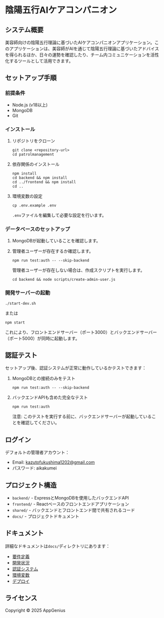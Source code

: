 # 陰陽五行AIケアコンパニオン

## システム概要

美容師向けの陰陽五行理論に基づいたAIケアコンパニオンアプリケーション。このアプリケーションは、美容師がAIを通じて陰陽五行理論に基づいたアドバイスを得られるほか、日々の運勢を確認したり、チーム内コミュニケーションを活性化するツールとして活用できます。

## セットアップ手順

### 前提条件

- Node.js (v18以上)
- MongoDB
- Git

### インストール

1. リポジトリをクローン
   ```
   git clone <repository-url>
   cd patrolmanagement
   ```

2. 依存関係のインストール
   ```
   npm install
   cd backend && npm install
   cd ../frontend && npm install
   cd ..
   ```

3. 環境変数の設定
   ```
   cp .env.example .env
   ```
   `.env`ファイルを編集して必要な設定を行います。

### データベースのセットアップ

1. MongoDBが起動していることを確認します。

2. 管理者ユーザーが存在するか確認します。
   ```
   npm run test:auth -- --skip-backend
   ```

   管理者ユーザーが存在しない場合は、作成スクリプトを実行します。
   ```
   cd backend && node scripts/create-admin-user.js
   ```

### 開発サーバーの起動

```
./start-dev.sh
```
または
```
npm start
```

これにより、フロントエンドサーバー（ポート3000）とバックエンドサーバー（ポート5000）が同時に起動します。

## 認証テスト

セットアップ後、認証システムが正常に動作しているかテストできます：

1. MongoDBとの接続のみをテスト
   ```
   npm run test:auth -- --skip-backend
   ```

2. バックエンドAPIも含めた完全なテスト
   ```
   npm run test:auth
   ```
   注意: このテストを実行する前に、バックエンドサーバーが起動していることを確認してください。

## ログイン

デフォルトの管理者アカウント：
- Email: kazutofukushima1202@gmail.com
- パスワード: aikakumei

## プロジェクト構造

- `backend/` - ExpressとMongoDBを使用したバックエンドAPI
- `frontend/` - Reactベースのフロントエンドアプリケーション
- `shared/` - バックエンドとフロントエンド間で共有されるコード
- `docs/` - プロジェクトドキュメント

## ドキュメント

詳細なドキュメントは`docs/`ディレクトリにあります：

- [要件定義](./docs/requirements.md)
- [開発状況](./docs/CURRENT_STATUS.md)
- [認証システム](./docs/auth-system.md)
- [環境変数](./docs/env.md)
- [デプロイ](./docs/deploy.md)

## ライセンス

Copyright © 2025 AppGenius